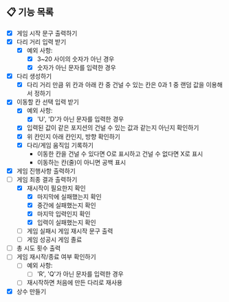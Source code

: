 ## 📋 기능 목록

- [x] 게임 시작 문구 출력하기 
- [x] 다리 거리 입력 받기  
  - [x] 예외 사항:
    - [x] 3~20 사이의 숫자가 아닌 경우 
    - [x] 숫자가 아닌 문자를 입력한 경우 
- [x] 다리 생성하기  
    - [x] 다리 거리 만큼 위 칸과 아래 칸 중 건널 수 있는 칸은 0과 1 중 랜덤 값을 이용해서 정하기
- [x] 이동할 칸 선택 입력 받기 
  - [x] 예외 사항:
    - [x] 'U', 'D'가 아닌 문자를 입력한 경우
  - [x] 입력된 값이 같은 포지션의 건널 수 있는 값과 같는지 아닌지 확인하기 
  - [x] 위 칸인지 아래 칸인지, 방향 확인하기 
  - [x] 다리/게임 움직임 기록하기 
    - 이동한 칸을 건널 수 있다면 O로 표시하고 건널 수 없다면 X로 표시
    - 이동하는 칸(줄)이 아니면 공백 표시  
- [x] 게임 진행사항 출력하기
- [ ] 게임 최종 결과 출력하기 
  - [x] 재시작이 필요한지 확인
    - [x] 마지막에 실패했는지 확인
    - [x] 중간에 실패했는지 확인 
    - [x] 마지막 입력인지 확인 
    - [x] 입력이 실패했는지 확인
  - [ ] 게임 실패시 게임 재시작 문구 출력
  - [ ] 게임 성공시 게임 졸료
- [ ] 총 시도 횟수 출력 
- [ ] 게임 재시작/종료 여부 확인하기  
  - [ ] 예외 사항:
    - [ ] 'R', 'Q'가 아닌 문자를 입력한 경우 
  - [ ] 재시작하면 처음에 만든 다리로 재사용

- [x] 상수 만들기 